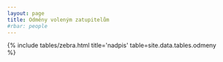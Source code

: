 ```yaml
---
layout: page
title: Odměny voleným zatupitelům
#rbar: people
---
```


{% include tables/zebra.html title='nadpis' table=site.data.tables.odmeny %}
